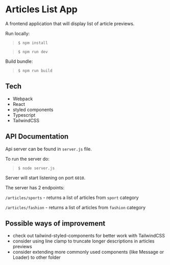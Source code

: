 # Articles List App

A frontend application that will display list of article previews.

Run locally:
> `$ npm install`

> `$ npm run dev`

Build bundle:
> `$ npm run build`

## Tech

- Webpack
- React
- styled components
- Typescript
- TailwindCSS

## API Documentation
Api server can be found in `server.js` file. 

To run the server do:
> `$ node server.js`

Server will start listening on port `6010`.

The server has 2 endpoints:

`/articles/sports` - returns a list of articles from `sport` category

`/articles/fashion` - returns a list of articles from `fashion` category

## Possible ways of improvement
- check out tailwind-styled-components for better work with TailwindCSS
- consider using line clamp to truncate longer descriptions in articles previews
- consider extending more commonly used components (like Message or Loader) to other folder